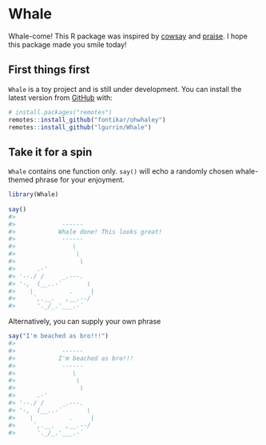 
<!-- README.md is generated from README.Rmd. Please edit that file -->

# Whale

Whale-come! This R package was inspired by
[cowsay](https://github.com/sckott/cowsay) and
[praise](https://github.com/rladies/praise). I hope this package made
you smile today!

## First things first

`Whale` is a toy project and is still under development. You can install
the latest version from [GitHub](https://github.com/) with:

``` r
# install.packages("remotes")
remotes::install_github("fontikar/ohwhaley")
remotes::install_github("lgurrin/Whale")
```

## Take it for a spin

`Whale` contains one function only. `say()` will echo a randomly chosen
whale-themed phrase for your enjoyment.

``` r
library(Whale)
 
say() 
#> 
#>             ------ 
#>            Whale done! This looks great! 
#>             ------ 
#>                \   
#>                 \  
#>                  \
#>      .-'
#> '--./ /     _.---.
#> '-,  (__..-`       \
#>    \          .     |
#>     `,.__.   ,__.--/
#>      '._/_.'___.-`
```

Alternatively, you can supply your own phrase

``` r
say("I'm beached as bro!!!")
#> 
#>             ------ 
#>            I'm beached as bro!!! 
#>             ------ 
#>                \   
#>                 \  
#>                  \
#>      .-'
#> '--./ /     _.---.
#> '-,  (__..-`       \
#>    \          .     |
#>     `,.__.   ,__.--/
#>      '._/_.'___.-`
```
